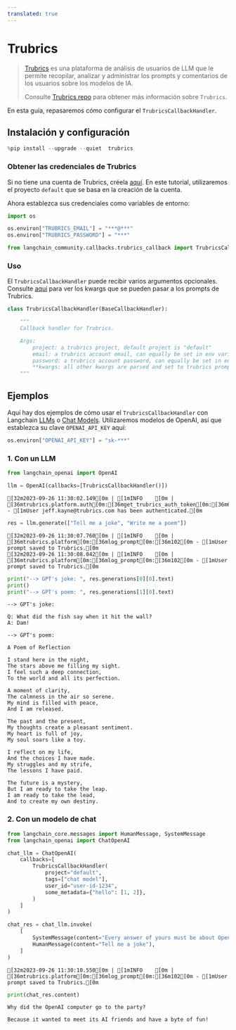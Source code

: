 ```yaml
---
translated: true
---
```


# Trubrics

>[Trubrics](https://trubrics.com) es una plataforma de análisis de usuarios de LLM que le permite recopilar, analizar y administrar los
prompts y comentarios de los usuarios sobre los modelos de IA.
>
>Consulte [Trubrics repo](https://github.com/trubrics/trubrics-sdk) para obtener más información sobre `Trubrics`.

En esta guía, repasaremos cómo configurar el `TrubricsCallbackHandler`.

## Instalación y configuración

```python
%pip install --upgrade --quiet  trubrics
```

### Obtener las credenciales de Trubrics

Si no tiene una cuenta de Trubrics, créela [aquí](https://trubrics.streamlit.app/). En este tutorial, utilizaremos el proyecto `default` que se basa en la creación de la cuenta.

Ahora establezca sus credenciales como variables de entorno:

```python
import os

os.environ["TRUBRICS_EMAIL"] = "***@***"
os.environ["TRUBRICS_PASSWORD"] = "***"
```

```python
from langchain_community.callbacks.trubrics_callback import TrubricsCallbackHandler
```

### Uso

El `TrubricsCallbackHandler` puede recibir varios argumentos opcionales. Consulte [aquí](https://trubrics.github.io/trubrics-sdk/platform/user_prompts/#saving-prompts-to-trubrics) para ver los kwargs que se pueden pasar a los prompts de Trubrics.

```python
class TrubricsCallbackHandler(BaseCallbackHandler):

    """
    Callback handler for Trubrics.

    Args:
        project: a trubrics project, default project is "default"
        email: a trubrics account email, can equally be set in env variables
        password: a trubrics account password, can equally be set in env variables
        **kwargs: all other kwargs are parsed and set to trubrics prompt variables, or added to the `metadata` dict
    """
```

## Ejemplos

Aquí hay dos ejemplos de cómo usar el `TrubricsCallbackHandler` con Langchain [LLMs](/docs/modules/model_io/llms/) o [Chat Models](/docs/modules/model_io/chat/). Utilizaremos modelos de OpenAI, así que establezca su clave `OPENAI_API_KEY` aquí:

```python
os.environ["OPENAI_API_KEY"] = "sk-***"
```

### 1. Con un LLM

```python
from langchain_openai import OpenAI
```

```python
llm = OpenAI(callbacks=[TrubricsCallbackHandler()])
```

```output
[32m2023-09-26 11:30:02.149[0m | [1mINFO    [0m | [36mtrubrics.platform.auth[0m:[36mget_trubrics_auth_token[0m:[36m61[0m - [1mUser jeff.kayne@trubrics.com has been authenticated.[0m
```

```python
res = llm.generate(["Tell me a joke", "Write me a poem"])
```

```output
[32m2023-09-26 11:30:07.760[0m | [1mINFO    [0m | [36mtrubrics.platform[0m:[36mlog_prompt[0m:[36m102[0m - [1mUser prompt saved to Trubrics.[0m
[32m2023-09-26 11:30:08.042[0m | [1mINFO    [0m | [36mtrubrics.platform[0m:[36mlog_prompt[0m:[36m102[0m - [1mUser prompt saved to Trubrics.[0m
```

```python
print("--> GPT's joke: ", res.generations[0][0].text)
print()
print("--> GPT's poem: ", res.generations[1][0].text)
```

```output
--> GPT's joke:

Q: What did the fish say when it hit the wall?
A: Dam!

--> GPT's poem:

A Poem of Reflection

I stand here in the night,
The stars above me filling my sight.
I feel such a deep connection,
To the world and all its perfection.

A moment of clarity,
The calmness in the air so serene.
My mind is filled with peace,
And I am released.

The past and the present,
My thoughts create a pleasant sentiment.
My heart is full of joy,
My soul soars like a toy.

I reflect on my life,
And the choices I have made.
My struggles and my strife,
The lessons I have paid.

The future is a mystery,
But I am ready to take the leap.
I am ready to take the lead,
And to create my own destiny.
```

### 2. Con un modelo de chat

```python
from langchain_core.messages import HumanMessage, SystemMessage
from langchain_openai import ChatOpenAI
```

```python
chat_llm = ChatOpenAI(
    callbacks=[
        TrubricsCallbackHandler(
            project="default",
            tags=["chat model"],
            user_id="user-id-1234",
            some_metadata={"hello": [1, 2]},
        )
    ]
)
```

```python
chat_res = chat_llm.invoke(
    [
        SystemMessage(content="Every answer of yours must be about OpenAI."),
        HumanMessage(content="Tell me a joke"),
    ]
)
```

```output
[32m2023-09-26 11:30:10.550[0m | [1mINFO    [0m | [36mtrubrics.platform[0m:[36mlog_prompt[0m:[36m102[0m - [1mUser prompt saved to Trubrics.[0m
```

```python
print(chat_res.content)
```

```output
Why did the OpenAI computer go to the party?

Because it wanted to meet its AI friends and have a byte of fun!
```
